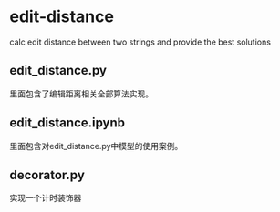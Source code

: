 # edit-distance
calc edit distance between two strings and provide the best solutions
## edit_distance.py
  里面包含了编辑距离相关全部算法实现。
## edit_distance.ipynb
  里面包含对edit_distance.py中模型的使用案例。
## decorator.py
  实现一个计时装饰器
